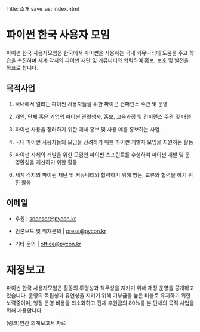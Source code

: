 Title: 소개
save_as: index.html

# 파이썬 한국 사용자 모임

파이썬 한국 사용자모임은 한국에서 파이썬을 사용하는 국내 커뮤니티에 도움을 주고 학습을 촉진하며 세계 각지의 파이썬 재단 및 커뮤니티와 협력하여 홍보, 보호 및 발전을 목표로 합니다.

## 목적사업

1. 국내에서 열리는 파이썬 사용자들을 위한 파이콘 컨퍼런스 주관 및 운영

2. 개인, 단체 혹은 기업의 파이썬 관련행사, 홍보, 교육과정 및 컨퍼런스 주관 및 대행

3. 파이썬 사용을 장려하기 위한 매체 홍보 및 사용 예를 홍보하는 사업

4. 국내 파이썬 사용자들의 모임을 장려하기 위한 파이썬 개발자 모임을 지원하는 활동

5. 파이썬 자체의 개발을 위한 모임인 파이썬 스프린트를 수행하여 파이썬 개발 및 운영환경을 개선하기 위한 활동

6. 세계 각지의 파이썬 재단 및 커뮤니티와 합력하기 위해 방문, 교류와 협력을 하기 위한 활동

## 이메일

* 후원 | [sponsor@pycon.kr](mailto:sponsor@pycon.kr)

* 언론보도 및 취재문의 | [press@pycon.kr](mailto:press@pycon.kr)

* 기타 문의 | [office@pycon.kr](mailto:office@pycon.kr)


# 재정보고

파이썬 한국 사용자모임은 활동의 투명성과 책무성을 지키기 위해 재정 운영을 공개하고 있습니다. 운영의 독립성과 유연성을 지키기 위해 기부금을 높은 비율로 유지하기 위한 노력중이며, 행정 운영 비용을 최소화하고 전체 후원금의 80%를 본 단체의 목적 사업을 위해 사용합니다.

(링크)연간 회계보고서 자료